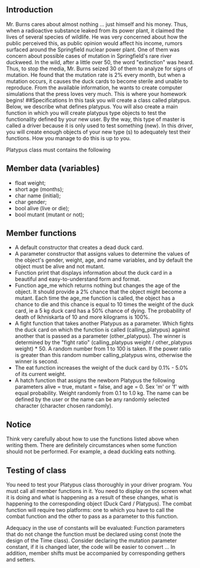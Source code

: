 ## Introduction
Mr. Burns cares about almost nothing ... just himself and his money. Thus, when a radioactive substance leaked from its power plant, it claimed the lives of several species of wildlife. He was very concerned about how the public perceived this, as public opinion would affect his income, rumors surfaced around the Springfield nuclear power plant. One of them was concern about possible cases of mutation in Springfield's rare river duckweed. In the wild, after a little over 50, the word "extinction" was heard. Thus, to stop the media, Mr. Burns seized 30 of them to analyze for signs of mutation. He found that the mutation rate is 2% every month, but when a mutation occurs, it causes the duck cards to become sterile and unable to reproduce. From the available information, he wants to create computer simulations that the press loves very much. This is where your homework begins!
##Specifications
In this task you will create a class called platypus. Below, we describe what defines platypus. You will also create a main function in which you will create platypus type objects to test the functionality defined by your new user. By the way, this type of master is called a driver because it is only used to test something (new). In this driver, you will create enough objects of your new type (s) to adequately test their functions. How you manage to do this is up to you.

Platypus class must contains the following
## Member data (variables)
  - float  weight;
  - short age (months);
  - char name (initial);
  - char gender;
  - bool alive (live or die);
  - bool mutant (mutant or not);
 
 ## Member functions
  - A default constructor that creates a dead duck card.
  - A parameter constructor that assigns values to determine the values of the object's gender, weight, age, and name variables, and by default the object must be alive and not mutant.
  - Function print that displays information about the duck card in a beautiful and easy-to-understand form and format.
  - Function age_me which returns nothing but changes the age of the object. It should provide a 2% chance that the object might become a mutant. Each time the age_me function is called, the object has a chance to die and this chance is equal to 10 times the weight of the duck card, ie a 5 kg duck card has a 50% chance of dying. The probability of death of Ikhniskarta of 10 and more kilograms is 100%.
  - A fight function that takes another Platypus as a parameter. Which fights the duck card on which the function is called (calling_platypus) against another that is passed as a parameter (other_platypus). The winner is determined by the "fight ratio" (calling_platypus weight / other_platypus weight) * 50. A random number from 1 to 100 is taken. If the power ratio is greater than this random number calling_platypus wins, otherwise the winner is second.
  - The eat function increases the weight of the duck card by 0.1% - 5.0% of its current weight.
  - A hatch function that assigns the newborn Platypus the following parameters alive = true, mutant = false, and age = 0. Sex 'm' or 'f' with equal probability. Weight randomly from 0.1 to 1.0 kg. The name can be defined by the user or the name can be any randomly selected character (character chosen randomly).
## Notice
Think very carefully about how to use the functions listed above when writing them. There are definitely circumstances when some function should not be performed. For example, a dead duckling eats nothing.

## Testing of class
You need to test your Platypus class thoroughly in your driver program. You must call all member functions in it. You need to display on the screen what it is doing and what is happening as a result of these changes, what is happening to the corresponding object (Duck Card / Platypus). The combat function will require two platforms: one to which you have to call the combat function and the other to pass as a parameter to this function.

Adequacy in the use of constants will be evaluated: Function parameters that do not change the function must be declared using const (note the design of the Time class). Consider declaring the mutation parameter constant, if it is changed later, the code will be easier to convert ... In addition, member shifts must be accompanied by corresponding gethers and setters.
